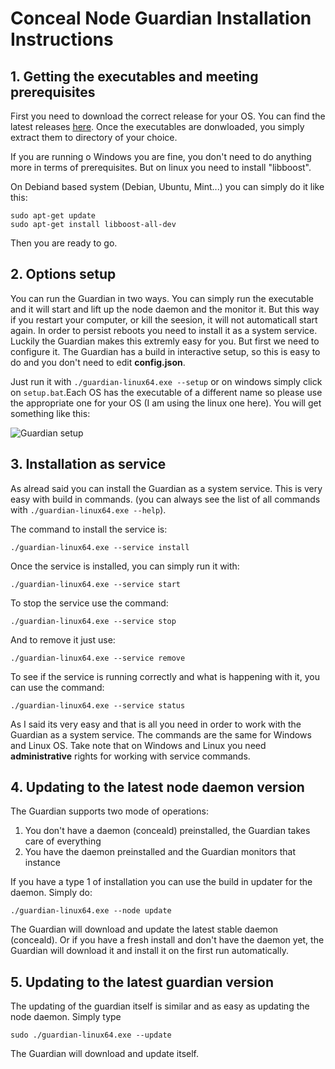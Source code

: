 # Conceal Node Guardian Installation Instructions

## 1. Getting the executables and meeting prerequisites

First you need to download the correct release for your OS. You can find the latest releases [here](https://github.com/ConcealNetwork/conceal-guardian/releases).
Once the executables are donwloaded, you simply extract them to directory of your choice.

If you are running o Windows you are fine, you don't need to do anything more in terms of prerequisites. But on linux you need to install "libboost".

On Debiand based system (Debian, Ubuntu, Mint...) you can simply do it like this:

```
sudo apt-get update
sudo apt-get install libboost-all-dev
```

Then you are ready to go.

## 2. Options setup

You can run the Guardian in two ways. You can simply run the executable and it will start and lift up the node daemon and the monitor it. But this way if you restart your computer, or kill the seesion, it will not automaticall start again.
In order to persist reboots you need to install it as a system service. Luckily the Guardian makes this extremly easy for you. But first we need to configure it. The Guardian has a build in interactive setup, so this is easy to do and you don't need to edit **config.json**.

Just run it with ```./guardian-linux64.exe --setup``` or on windows simply click on ```setup.bat```.Each OS has the executable of a different name so please use the appropriate one for your OS (I am using the linux one here).
You will get something like this:

![Guardian setup](https://raw.githubusercontent.com/ConcealNetwork/conceal-guardian/master/setup/guardian_setup.jpg)

## 3. Installation as service

As alread said you can install the Guardian as a system service. This is very easy with build in commands. (you can always see the list of all commands with ```./guardian-linux64.exe --help```).

The command to install the service is:

```./guardian-linux64.exe --service install```

Once the service is installed, you can simply run it with:

```./guardian-linux64.exe --service start```

To stop the service use the command:

```./guardian-linux64.exe --service stop```

And to remove it just use: 

```./guardian-linux64.exe --service remove```

To see if the service is running correctly and what is happening with it, you can use the command:

```./guardian-linux64.exe --service status```

As I said its very easy and that is all you need in order to work with the Guardian as a system service. The commands are the same for Windows and Linux OS. Take note that on Windows and Linux you need **administrative** rights for working with service commands.

## 4. Updating to the latest node daemon version

The Guardian supports two mode of operations:

1. You don't have a daemon (conceald) preinstalled, the Guardian takes care of everything
2. You have the daemon preinstalled and the Guardian monitors that instance

If you have a type 1 of installation you can use the build in updater for the daemon. Simply do: 

```./guardian-linux64.exe --node update```

The Guardian will download and update the latest stable daemon (conceald). Or if you have a fresh install and don't have the daemon yet, the Guardian will download it and install it on the first run automatically.

## 5. Updating to the latest guardian version

The updating of the guardian itself is similar and as easy as updating the node daemon. Simply type

```sudo ./guardian-linux64.exe --update```

The Guardian will download and update itself.
